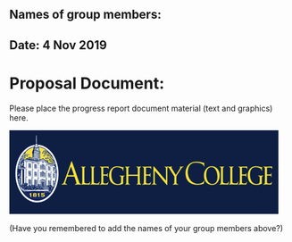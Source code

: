 ## Names of group members:
## Date: 4 Nov 2019

# Proposal Document:

Please place the progress report document material (text and graphics) here.

![Logo](graphics/allegheny.png)

(Have you remembered to add the names of your group members above?)

